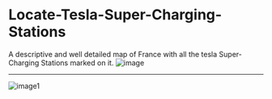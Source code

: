 # Locate-Tesla-Super-Charging-Stations
A descriptive and well detailed map of France with all the tesla Super-Charging Stations marked on it.
![image](https://user-images.githubusercontent.com/39798643/65827328-c2173b00-e2ae-11e9-96c4-82e918a517a0.png)
*****************************************************************************************************
![image1](https://user-images.githubusercontent.com/39798643/65827278-343b5000-e2ae-11e9-846d-c30f0a191a97.png)

